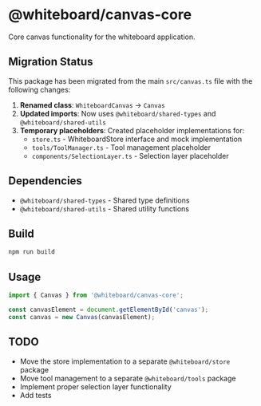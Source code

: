 # @whiteboard/canvas-core

Core canvas functionality for the whiteboard application.

## Migration Status

This package has been migrated from the main `src/canvas.ts` file with the following changes:

1. **Renamed class**: `WhiteboardCanvas` → `Canvas`
2. **Updated imports**: Now uses `@whiteboard/shared-types` and `@whiteboard/shared-utils`
3. **Temporary placeholders**: Created placeholder implementations for:
   - `store.ts` - WhiteboardStore interface and mock implementation
   - `tools/ToolManager.ts` - Tool management placeholder
   - `components/SelectionLayer.ts` - Selection layer placeholder

## Dependencies

- `@whiteboard/shared-types` - Shared type definitions
- `@whiteboard/shared-utils` - Shared utility functions

## Build

```bash
npm run build
```

## Usage

```typescript
import { Canvas } from '@whiteboard/canvas-core';

const canvasElement = document.getElementById('canvas');
const canvas = new Canvas(canvasElement);
```

## TODO

- Move the store implementation to a separate `@whiteboard/store` package
- Move tool management to a separate `@whiteboard/tools` package
- Implement proper selection layer functionality
- Add tests